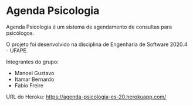 # Agenda Psicologia

Agenda Psicologia é um sistema de agendamento de consultas para psicólogos.

O projeto foi desenvolvido na disciplina de Engenharia de Software 2020.4 - UFAPE.

Integrantes do grupo:
  - Manoel Gustavo
  - Itamar Bernardo
  - Fabio Freire


URL do Heroku: https://agenda-psicologia-es-20.herokuapp.com/
